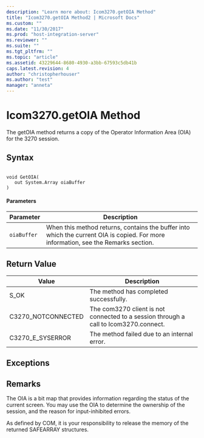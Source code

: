 ```yaml
---
description: "Learn more about: Icom3270.getOIA Method"
title: "Icom3270.getOIA Method2 | Microsoft Docs"
ms.custom: ""
ms.date: "11/30/2017"
ms.prod: "host-integration-server"
ms.reviewer: ""
ms.suite: ""
ms.tgt_pltfrm: ""
ms.topic: "article"
ms.assetid: 43229644-8680-4930-a3bb-67593c5db41b
caps.latest.revision: 4
author: "christopherhouser"
ms.author: "test"
manager: "anneta"
---
```

# Icom3270.getOIA Method
The getOIA method returns a copy of the Operator Information Area (OIA) for the 3270 session.  
  
## Syntax  
  
```  
  
void GetOIA(  
   out System.Array oiaBuffer  
)  
```  
  
#### Parameters  
  
|Parameter|Description|  
|---------------|-----------------|  
|`oiaBuffer`|When this method returns, contains the buffer into which the current OIA is copied. For more information, see the Remarks section.|  
  
## Return Value  
  
|Value|Description|  
|-----------|-----------------|  
|S_OK|The method has completed successfully.|  
|C3270_NOTCONNECTED|The com3270 client is not connected to a session through a call to Icom3270.connect.|  
|C3270_E_SYSERROR|The method failed due to an internal error.|  
  
## Exceptions  
  
## Remarks  
 The OIA is a bit map that provides information regarding the status of the current screen. You may use the OIA to determine the ownership of the session, and the reason for input-inhibited errors.  
  
 As defined by COM, it is your responsibility to release the memory of the returned SAFEARRAY structures.
